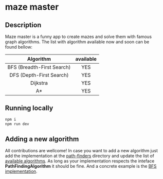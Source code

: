 # maze master


## Description
Maze master is a funny app to create mazes and solve them with famous graph algorithms. The list with algorithm available now and soon can be found bellow:

|Algorithm|available|
|:---:|:--:|
|BFS (Breadth-First Search)|YES|
|DFS (Depth-First Search)|YES|
|Dijkstra|YES|
|A*|YES|

## Running locally

```sh
npm i
npm run dev
```

## Adding a new algorithm

All contributions are wellcome! In case you want to add a new algorithm just add the implementation at the [path-finders](./src/lib/path-finders/) directory and update the list of [available algorithms](./src//lib/path-finders/index.ts). As long as your implementation respects the inteface **PathFindingAlgorithm** it should be fine. And a concrete example is the [BFS implementation](./src/lib/path-finders/bfs.ts).


